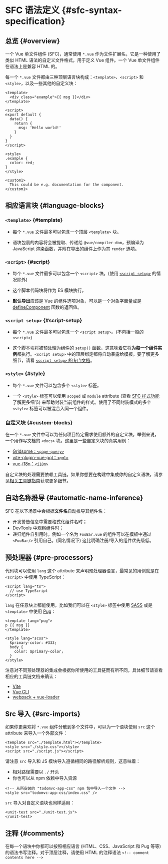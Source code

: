 # SFC 语法定义 {#sfc-syntax-specification}

## 总览 {#overview}

一个 Vue 单文件组件 (SFC)，通常使用 `*.vue` 作为文件扩展名，它是一种使用了类似 HTML 语法的自定义文件格式，用于定义 Vue 组件。一个 Vue 单文件组件在语法上是兼容 HTML 的。

每一个 `*.vue` 文件都由三种顶层语言块构成：`<template>`、`<script>` 和 `<style>`，以及一些其他的自定义块：

```vue
<template>
  <div class="example">{{ msg }}</div>
</template>

<script>
export default {
  data() {
    return {
      msg: 'Hello world!'
    }
  }
}
</script>

<style>
.example {
  color: red;
}
</style>

<custom1>
  This could be e.g. documentation for the component.
</custom1>
```

## 相应语言块 {#language-blocks}

### `<template>` {#template}

- 每个 `*.vue` 文件最多可以包含一个顶层 `<template>` 块。

- 语块包裹的内容将会被提取、传递给 `@vue/compiler-dom`，预编译为 JavaScript 渲染函数，并附在导出的组件上作为其 `render` 选项。

### `<script>` {#script}

- 每个 `*.vue` 文件最多可以包含一个 `<script>` 块。(使用 [`<script setup>`](/api/sfc-script-setup.html) 的情况除外)

- 这个脚本代码块将作为 ES 模块执行。

- **默认导出**应该是 Vue 的组件选项对象，可以是一个对象字面量或是 [defineComponent](/api/general.html#definecomponent) 函数的返回值。

### `<script setup>` {#script-setup}

- 每个 `*.vue` 文件最多可以包含一个 `<script setup>`。(不包括一般的 `<script>`)

- 这个脚本块将被预处理为组件的 `setup()` 函数，这意味着它将**为每一个组件实例**都执行。`<script setup>` 中的顶层绑定都将自动暴露给模板。要了解更多细节，请看 [`<script setup>` 的专门文档](/api/sfc-script-setup)。

### `<style>` {#style}

- 每个 `*.vue` 文件可以包含多个 `<style>` 标签。

- 一个 `<style>` 标签可以使用 `scoped` 或 `module` attribute (查看 [SFC 样式功能](/api/sfc-css-features)了解更多细节) 来帮助封装当前组件的样式。使用了不同封装模式的多个 `<style>` 标签可以被混合入同一个组件。

### 自定义块 {#custom-blocks}

在一个 `*.vue` 文件中可以为任何项目特定需求使用额外的自定义块。举例来说，一个用作写文档的 `<docs>` 块。这里是一些自定义块的真实用例：

- [Gridsome：`<page-query>`](https://gridsome.org/docs/querying-data/)
- [vite-plugin-vue-gql：`<gql>`](https://github.com/wheatjs/vite-plugin-vue-gql)
- [vue-i18n：`<i18n>`](https://github.com/intlify/bundle-tools/tree/main/packages/vite-plugin-vue-i18n#i18n-custom-block)

自定义块的处理需要依赖工具链。如果你想要在构建中集成你的自定义语块，请参见[相关工具链指南](/guide/scaling-up/tooling.html#sfc-custom-block-integrations)获取更多细节。

## 自动名称推导 {#automatic-name-inference}

SFC 在以下场景中会根据**文件名**自动推导其组件名：

- 开发警告信息中需要格式化组件名时；
- DevTools 中观察组件时；
- 递归组件自引用时。例如一个名为 `FooBar.vue` 的组件可以在模板中通过 `<FooBar/>` 引用自己。(同名情况下) 这比明确注册/导入的组件优先级低。

## 预处理器 {#pre-processors}

代码块可以使用 `lang` 这个 attribute 来声明预处理器语言，最常见的用例就是在 `<script>` 中使用 TypeScript：

```vue-html
<script lang="ts">
  // use TypeScript
</script>
```

`lang` 在任意块上都能使用，比如我们可以在 `<style>` 标签中使用 [SASS](https://sass-lang.com/) 或是 `<template>` 中使用 [Pug](https://pugjs.org/api/getting-started.html)：

```vue-html
<template lang="pug">
p {{ msg }}
</template>

<style lang="scss">
  $primary-color: #333;
  body {
    color: $primary-color;
  }
</style>
```

注意对不同预处理器的集成会根据你所使用的工具链而有所不同，具体细节请查看相应的工具链文档来确认：

- [Vite](https://cn.vitejs.dev/guide/features.html#css-pre-processors)
- [Vue CLI](https://cli.vuejs.org/zh/guide/css.html#%E9%A2%84%E5%A4%84%E7%90%86%E5%99%A8)
- [webpack + vue-loader](https://vue-loader.vuejs.org/zh/guide/pre-processors.html#%E4%BD%BF%E7%94%A8%E9%A2%84%E5%A4%84%E7%90%86%E5%99%A8)

## Src 导入 {#src-imports}

如果你更喜欢将 `*.vue` 组件分散到多个文件中，可以为一个语块使用 `src` 这个 attribute 来导入一个外部文件：

```vue
<template src="./template.html"></template>
<style src="./style.css"></style>
<script src="./script.js"></script>
```

请注意 `src` 导入和 JS 模块导入遵循相同的路径解析规则，这意味着：

- 相对路径需要以 `./` 开头
- 你也可以从 npm 依赖中导入资源

```vue
<!-- 从所安装的 "todomvc-app-css" npm 包中导入一个文件 -->
<style src="todomvc-app-css/index.css" />
```

`src` 导入对自定义语块也同样适用：

```vue
<unit-test src="./unit-test.js">
</unit-test>
```

## 注释 {#comments}

在每一个语块中你都可以按照相应语言 (HTML、CSS、JavaScript 和 Pug 等等) 的语法书写注释。对于顶层注释，请使用 HTML 的注释语法 `<!-- comment contents here -->`
